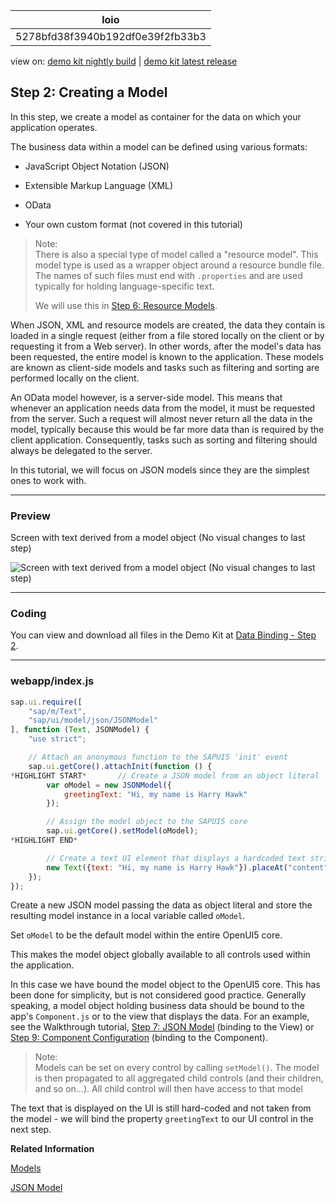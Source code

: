 <!-- loio5278bfd38f3940b192df0e39f2fb33b3 -->

| loio |
| -----|
| 5278bfd38f3940b192df0e39f2fb33b3 |

<div id="loio">

view on: [demo kit nightly build](https://openui5nightly.hana.ondemand.com/#/topic/5278bfd38f3940b192df0e39f2fb33b3) | [demo kit latest release](https://openui5.hana.ondemand.com/#/topic/5278bfd38f3940b192df0e39f2fb33b3)</div>

## Step 2: Creating a Model

In this step, we create a model as container for the data on which your application operates.

The business data within a model can be defined using various formats:

-   JavaScript Object Notation \(JSON\)

-   Extensible Markup Language \(XML\)

-   OData

-   Your own custom format \(not covered in this tutorial\)


> Note:  
> There is also a special type of model called a "resource model". This model type is used as a wrapper object around a resource bundle file. The names of such files must end with `.properties` and are used typically for holding language-specific text.
> 
> We will use this in [Step 6: Resource Models](Step_6_Resource_Models_9790d9a.md).

When JSON, XML and resource models are created, the data they contain is loaded in a single request \(either from a file stored locally on the client or by requesting it from a Web server\). In other words, after the model's data has been requested, the entire model is known to the application. These models are known as client-side models and tasks such as filtering and sorting are performed locally on the client.

An OData model however, is a server-side model. This means that whenever an application needs data from the model, it must be requested from the server. Such a request will almost never return all the data in the model, typically because this would be far more data than is required by the client application. Consequently, tasks such as sorting and filtering should always be delegated to the server.

In this tutorial, we will focus on JSON models since they are the simplest ones to work with.

***

### Preview

   
  
<a name="loio5278bfd38f3940b192df0e39f2fb33b3__fig_r1j_pst_mr"/>Screen with text derived from a model object \(No visual changes to last step\)

 ![](loio6d391d527601499fbeb3734246b2c067_HiRes.png "Screen with text derived from a model object (No visual changes to last step)") 

***

### Coding

You can view and download all files in the Demo Kit at [Data Binding - Step 2](https://openui5.hana.ondemand.com/explored.html#/sample/sap.ui.core.tutorial.databinding.02/preview).

***

### webapp/index.js

``` js
sap.ui.require([
	"sap/m/Text",
	"sap/ui/model/json/JSONModel"
], function (Text, JSONModel) {
	"use strict";

	// Attach an anonymous function to the SAPUI5 'init' event
	sap.ui.getCore().attachInit(function () {
*HIGHLIGHT START*		// Create a JSON model from an object literal
		var oModel = new JSONModel({
			greetingText: "Hi, my name is Harry Hawk"
		});

		// Assign the model object to the SAPUI5 core
		sap.ui.getCore().setModel(oModel);
*HIGHLIGHT END*

		// Create a text UI element that displays a hardcoded text string
		new Text({text: "Hi, my name is Harry Hawk"}).placeAt("content");
	});
});

```

Create a new JSON model passing the data as object literal and store the resulting model instance in a local variable called `oModel`.

Set `oModel` to be the default model within the entire OpenUI5 core.

This makes the model object globally available to all controls used within the application.

In this case we have bound the model object to the OpenUI5 core. This has been done for simplicity, but is not considered good practice. Generally speaking, a model object holding business data should be bound to the app's `Component.js` or to the view that displays the data. For an example, see the Walkthrough tutorial, [Step 7: JSON Model](Step_7_JSON_Model_70ef981.md) \(binding to the View\) or [Step 9: Component Configuration](Step_9_Component_Configuration_4cfa608.md) \(binding to the Component\).

> Note:  
> Models can be set on every control by calling `setModel()`. The model is then propagated to all aggregated child controls \(and their children, and so on…\). All child control will then have access to that model

The text that is displayed on the UI is still hard-coded and not taken from the model - we will bind the property `greetingText` to our UI control in the next step.

**Related Information**  


[Models](Models_e1b6259.md)

[JSON Model](JSON_Model_96804e3.md#loio96804e3315ff440aa0a50fd290805116)


